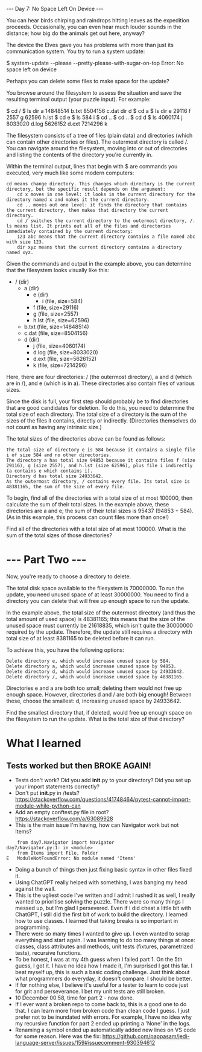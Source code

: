 --- Day 7: No Space Left On Device ---

You can hear birds chirping and raindrops hitting leaves as the expedition proceeds. Occasionally, you can even hear much louder sounds in the distance; how big do the animals get out here, anyway?

The device the Elves gave you has problems with more than just its communication system. You try to run a system update:

$ system-update --please --pretty-please-with-sugar-on-top
Error: No space left on device

Perhaps you can delete some files to make space for the update?

You browse around the filesystem to assess the situation and save the resulting terminal output (your puzzle input). For example:

$ cd /
$ ls
dir a
14848514 b.txt
8504156 c.dat
dir d
$ cd a
$ ls
dir e
29116 f
2557 g
62596 h.lst
$ cd e
$ ls
584 i
$ cd ..
$ cd ..
$ cd d
$ ls
4060174 j
8033020 d.log
5626152 d.ext
7214296 k

The filesystem consists of a tree of files (plain data) and directories (which can contain other directories or files). The outermost directory is called /. You can navigate around the filesystem, moving into or out of directories and listing the contents of the directory you're currently in.

Within the terminal output, lines that begin with $ are commands you executed, very much like some modern computers:

    cd means change directory. This changes which directory is the current directory, but the specific result depends on the argument:
        cd x moves in one level: it looks in the current directory for the directory named x and makes it the current directory.
        cd .. moves out one level: it finds the directory that contains the current directory, then makes that directory the current directory.
        cd / switches the current directory to the outermost directory, /.
    ls means list. It prints out all of the files and directories immediately contained by the current directory:
        123 abc means that the current directory contains a file named abc with size 123.
        dir xyz means that the current directory contains a directory named xyz.

Given the commands and output in the example above, you can determine that the filesystem looks visually like this:

- / (dir)
  - a (dir)
    - e (dir)
      - i (file, size=584)
    - f (file, size=29116)
    - g (file, size=2557)
    - h.lst (file, size=62596)
  - b.txt (file, size=14848514)
  - c.dat (file, size=8504156)
  - d (dir)
    - j (file, size=4060174)
    - d.log (file, size=8033020)
    - d.ext (file, size=5626152)
    - k (file, size=7214296)

Here, there are four directories: / (the outermost directory), a and d (which are in /), and e (which is in a). These directories also contain files of various sizes.

Since the disk is full, your first step should probably be to find directories that are good candidates for deletion. To do this, you need to determine the total size of each directory. The total size of a directory is the sum of the sizes of the files it contains, directly or indirectly. (Directories themselves do not count as having any intrinsic size.)

The total sizes of the directories above can be found as follows:

    The total size of directory e is 584 because it contains a single file i of size 584 and no other directories.
    The directory a has total size 94853 because it contains files f (size 29116), g (size 2557), and h.lst (size 62596), plus file i indirectly (a contains e which contains i).
    Directory d has total size 24933642.
    As the outermost directory, / contains every file. Its total size is 48381165, the sum of the size of every file.

To begin, find all of the directories with a total size of at most 100000, then calculate the sum of their total sizes. In the example above, these directories are a and e; the sum of their total sizes is 95437 (94853 + 584). (As in this example, this process can count files more than once!)

Find all of the directories with a total size of at most 100000. What is the sum of the total sizes of those directories?

# --- Part Two ---

Now, you're ready to choose a directory to delete.

The total disk space available to the filesystem is 70000000. To run the update, you need unused space of at least 30000000. You need to find a directory you can delete that will free up enough space to run the update.

In the example above, the total size of the outermost directory (and thus the total amount of used space) is 48381165; this means that the size of the unused space must currently be 21618835, which isn't quite the 30000000 required by the update. Therefore, the update still requires a directory with total size of at least 8381165 to be deleted before it can run.

To achieve this, you have the following options:

    Delete directory e, which would increase unused space by 584.
    Delete directory a, which would increase unused space by 94853.
    Delete directory d, which would increase unused space by 24933642.
    Delete directory /, which would increase unused space by 48381165.

Directories e and a are both too small; deleting them would not free up enough space. However, directories d and / are both big enough! Between these, choose the smallest: d, increasing unused space by 24933642.

Find the smallest directory that, if deleted, would free up enough space on the filesystem to run the update. What is the total size of that directory?

# What I learned

## Tests worked but then BROKE AGAIN!
- Tests don't work? Did you add __init__.py to your directory? Did you set up your import statements correctly?
- Don't put __init__.py in /tests? https://stackoverflow.com/questions/41748464/pytest-cannot-import-module-while-python-can
- Add an empty conftest.py file in root? https://stackoverflow.com/a/63089928
- This is the main issue I'm having, how can Navigator work but not Items?

```
    from day7.Navigator import Navigator
day7/Navigator.py:1: in <module>
    from Items import File, Folder
E   ModuleNotFoundError: No module named 'Items'
```

- Doing a bunch of things then just fixing basic syntax in other files fixed it.
- Using ChatGPT really helped with something, I was banging my head against the wall.
- This is the ugliest code I've written and I admit I rushed it as well, I really wanted to prioritise solving the puzzle. There were so many things I messed up, but I'm glad I persevered. Even if I did cheat a little bit with ChatGPT, I still did the first bit of work to build the directory. I learned how to use classes. I learned that taking breaks is so important in programming.
- There were so many times I wanted to give up. I even wanted to scrap everything and start again. I was learning to do too many things at once: classes, class attributes and methods, unit tests (fixtures, parametrized tests), recursive functions.
- To be honest, I was at my 4th guess when I failed part 1. On the 5th guess, I got it. I have no idea how I made it, I'm surprised I got this far. I beat myself up, this is such a basic coding challenge. Just think about what programmers do everyday, it doesn't compare. I should be better.
- If for nothing else, I believe it's useful for a tester to learn to code just for grit and perseverance. I bet my unit tests are still broken.
- 10 December 00:58, time for part 2 - now done.
- If I ever want a broken repo to come back to, this is a good one to do that. I can learn more from broken code than clean code I guess. I just prefer not to be inundated with errors. For example, I have no idea why my recursive function for part 2 ended up printing a 'None' in the logs. 
- Renaming a symbol ended up automatically added new lines on VS code for some reason. Here was the fix: https://github.com/pappasam/jedi-language-server/issues/159#issuecomment-930394612
